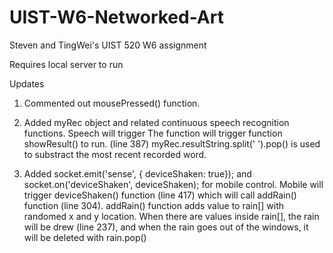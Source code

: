 # UIST-W6-Networked-Art

Steven and TingWei's UIST 520 W6 assignment

Requires local server to run

Updates

1. Commented out mousePressed() function.

2. Added myRec object and related continuous speech recognition functions. 
   Speech will trigger The function will trigger function showResult() to run. (line 387)
   myRec.resultString.split(' ').pop() is used to substract the most recent recorded word.

3. Added   socket.emit('sense', { deviceShaken: true}); and socket.on('deviceShaken', deviceShaken); for mobile control.
   Mobile will trigger deviceShaken() function (line 417) which will call addRain() function (line 304).
   addRain() function adds value to rain[] with randomed x and y location.
   When there are values inside rain[], the rain will be drew (line 237), 
   and when the rain goes out of the windows, it will be deleted with rain.pop()